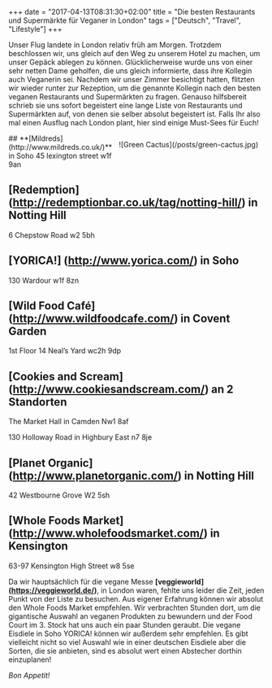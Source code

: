 +++
date = "2017-04-13T08:31:30+02:00"
title = "Die besten Restaurants und Supermärkte für Veganer in London"
tags = ["Deutsch", "Travel", "Lifestyle"]
+++

Unser Flug landete in London relativ früh am Morgen. Trotzdem beschlossen wir, 
uns gleich auf den Weg zu unserem Hotel zu machen, um unser Gepäck ablegen zu können.<!--more--> 
Glücklicherweise wurde uns von einer sehr netten Dame geholfen, die uns gleich informierte, 
dass ihre Kollegin auch Veganerin sei. Nachdem wir unser Zimmer besichtigt hatten, flitzten wir 
wieder runter zur Rezeption, um die genannte Kollegin nach den besten veganen Restaurants und 
Supermärkten zu fragen. Genauso hilfsbereit schrieb sie uns sofort begeistert eine lange Liste 
von Restaurants und Supermärkten auf, von denen sie selber absolut begeistert ist. Falls Ihr also 
mal einen Ausflug nach London plant, hier sind einige Must-Sees für Euch!
<div style="float:right; padding:12px;">
![Green Cactus](/posts/green-cactus.jpg)
</div>
## **[Mildreds] (http://www.mildreds.co.uk/)** in Soho 
45 lexington street
w1f 9an

## **[Redemption] (http://redemptionbar.co.uk/tag/notting-hill/)** in Notting Hill 
6 Chepstow Road
w2 5bh

## **[YORICA!] (http://www.yorica.com/)** in Soho 
130 Wardour 
w1f 8zn

## **[Wild Food Café] (http://www.wildfoodcafe.com/)** in Covent Garden 
1st Floor
14 Neal’s Yard
wc2h 9dp

## **[Cookies and Scream] (http://www.cookiesandscream.com/)** an 2 Standorten 
The Market Hall in Camden
Nw1 8af

130 Holloway Road in Highbury East
n7 8je

## **[Planet Organic] (http://www.planetorganic.com/)** in Notting Hill
42 Westbourne Grove
W2 5sh

## **[Whole Foods Market] (http://www.wholefoodsmarket.com/)** in Kensington 
63-97 Kensington High Street 
w8 5se

Da wir hauptsächlich für die vegane Messe **[veggieworld] (https://veggieworld.de/)**, in London waren, fehlte uns leider die Zeit, jeden Punkt von der Liste zu besuchen. Aus eigener Erfahrung können wir absolut den Whole Foods Market empfehlen. Wir verbrachten Stunden dort, um die gigantische Auswahl an veganen Produkten zu bewundern und der Food Court im 3. Stock hat uns auch ein paar Stunden geraubt. Die vegane Eisdiele in Soho YORICA! können wir außerdem sehr empfehlen. Es gibt vielleicht nicht so viel Auswahl wie in einer deutschen Eisdiele aber die Sorten, die sie anbieten, sind es absolut wert einen Abstecher dorthin einzuplanen!

*Bon Appetit!* 